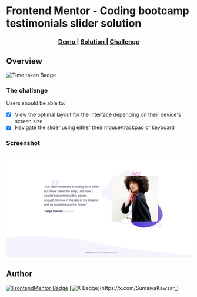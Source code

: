 # Frontend Mentor - Coding bootcamp testimonials slider solution

<div align="center">
  <h3>
    <a href="https://sumaiyakawsar.github.io/frontend-mentor-challenges-using-react/#/project58">
      Demo
    </a>
    <span> | </span>
    <a href="https://github.com/sumaiyakawsar/frontend-mentor-challenges-using-react/tree/main/src/pages/58-coding-bootcamp-testimonials">
      Solution
    </a>
    <span> | </span>
    <a href="https://www.frontendmentor.io/challenges/coding-bootcamp-testimonials-slider-4FNyLA8JL">
      Challenge
    </a>
  </h3>
</div>
 

## Overview
 ![Time taken Badge](https://img.shields.io/badge/Time_Taken-2hr_25m-6abecd?style=plastic) 

### The challenge

Users should be able to:

- [x] View the optimal layout for the interface depending on their device's screen size 
- [x] Navigate the slider using either their mouse/trackpad or keyboard

### Screenshot

![Screenshot](../homepage/images/project58-coding-bootcamp-testimonials.webp)


## Author

[![FrontendMentor Badge](https://img.shields.io/badge/-_SumaiyaKawsar_-3F54A3?style=plastic&labelColor=3F54A3&logo=frontend-mentor&logoColor=white&link=https://www.frontendmentor.io/profile/sumaiyakawsar)](https://www.frontendmentor.io/profile/sumaiyakawsar) [![X Badge](https://img.shields.io/badge/-_SumaiyaKawsar_-black?style=plastic&labelColor=black&logo=X&logoColor=white&link=https://x.com/SumaiyaKawsar_)](https://x.com/SumaiyaKawsar_)